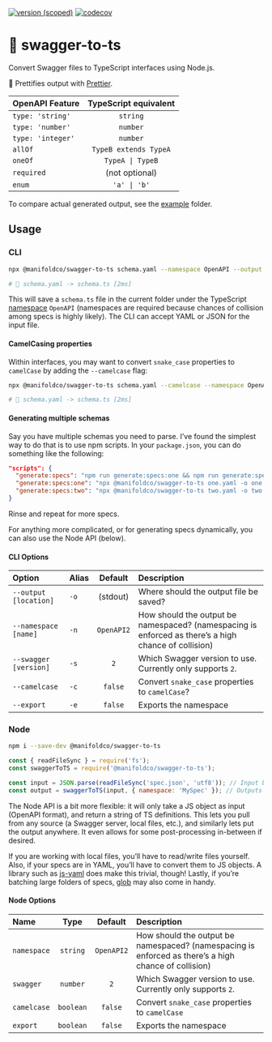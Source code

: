 [![version
(scoped)](https://img.shields.io/npm/v/@manifoldco/swagger-to-ts.svg)](https://www.npmjs.com/package/@manifoldco/swagger-to-ts)
[![codecov](https://codecov.io/gh/manifoldco/swagger-to-ts/branch/master/graph/badge.svg)](https://codecov.io/gh/manifoldco/swagger-to-ts)

# 📘️ swagger-to-ts

Convert Swagger files to TypeScript interfaces using Node.js.

💅 Prettifies output with [Prettier][prettier].

| OpenAPI Feature   | TypeScript equivalent |
| :---------------- | :-------------------: |
| `type: 'string'`  |       `string`        |
| `type: 'number'`  |       `number`        |
| `type: 'integer'` |       `number`        |
| `allOf`           | `TypeB extends TypeA` |
| `oneOf`           |   `TypeA \| TypeB`    |
| `required`        |    (not optional)     |
| `enum`            |     `'a' \| 'b'`      |

To compare actual generated output, see the [example](./example) folder.

## Usage

### CLI

```bash
npx @manifoldco/swagger-to-ts schema.yaml --namespace OpenAPI --output schema.ts

# 🚀 schema.yaml -> schema.ts [2ms]
```

This will save a `schema.ts` file in the current folder under the TypeScript
[namespace][namespace] `OpenAPI` (namespaces are required because chances of
collision among specs is highly likely). The CLI can accept YAML or JSON for
the input file.

#### CamelCasing properties

Within interfaces, you may want to convert `snake_case` properties to
`camelCase` by adding the `--camelcase` flag:

```bash
npx @manifoldco/swagger-to-ts schema.yaml --camelcase --namespace OpenAPI --output schema.ts

# 🚀 schema.yaml -> schema.ts [2ms]
```

#### Generating multiple schemas

Say you have multiple schemas you need to parse. I’ve found the simplest way
to do that is to use npm scripts. In your `package.json`, you can do
something like the following:

```json
"scripts": {
  "generate:specs": "npm run generate:specs:one && npm run generate:specs:two",
  "generate:specs:one": "npx @manifoldco/swagger-to-ts one.yaml -o one.ts",
  "generate:specs:two": "npx @manifoldco/swagger-to-ts two.yaml -o two.ts"
}
```

Rinse and repeat for more specs.

For anything more complicated, or for generating specs dynamically, you can
also use the Node API (below).

#### CLI Options

| Option                | Alias |  Default   | Description                                                                                          |
| :-------------------- | :---- | :--------: | :--------------------------------------------------------------------------------------------------- |
| `--output [location]` | `-o`  |  (stdout)  | Where should the output file be saved?                                                               |
| `--namespace [name]`  | `-n`  | `OpenAPI2` | How should the output be namespaced? (namespacing is enforced as there’s a high chance of collision) |
| `--swagger [version]` | `-s`  |    `2`     | Which Swagger version to use. Currently only supports `2`.                                           |
| `--camelcase`         | `-c`  |  `false`   | Convert `snake_case` properties to `camelCase`?                                                      |
| `--export`            | `-e`  |  `false`   | Exports the namespace                                                                                |

### Node

```bash
npm i --save-dev @manifoldco/swagger-to-ts
```

```js
const { readFileSync } = require('fs');
const swaggerToTS = require('@manifoldco/swagger-to-ts');

const input = JSON.parse(readFileSync('spec.json', 'utf8')); // Input be any JS object (OpenAPI format)
const output = swaggerToTS(input, { namespace: 'MySpec' }); // Outputs TypeScript defs as a string (to be parsed, or written to a file)
```

The Node API is a bit more flexible: it will only take a JS object as input
(OpenAPI format), and return a string of TS definitions. This lets you pull
from any source (a Swagger server, local files, etc.), and similarly lets put
the output anywhere. It even allows for some post-processing in-between if
desired.

If you are working with local files, you’ll have to read/write files
yourself. Also, if your specs are in YAML, you’ll have to convert them to JS
objects. A library such as [js-yaml][js-yaml] does make this trivial, though!
Lastly, if you’re batching large folders of specs, [glob][glob] may also come
in handy.

#### Node Options

| Name        |   Type    |  Default   | Description                                                                                          |
| :---------- | :-------: | :--------: | :--------------------------------------------------------------------------------------------------- |
| `namespace` | `string`  | `OpenAPI2` | How should the output be namespaced? (namespacing is enforced as there’s a high chance of collision) |
| `swagger`   | `number`  |    `2`     | Which Swagger version to use. Currently only supports `2`.                                           |
| `camelcase` | `boolean` |  `false`   | Convert `snake_case` properties to `camelCase`                                                       |
| `export`    | `boolean` |  `false`   | Exports the namespace                                                                                |

[glob]: https://www.npmjs.com/package/glob
[js-yaml]: https://www.npmjs.com/package/js-yaml
[namespace]: https://www.typescriptlang.org/docs/handbook/namespaces.html
[prettier]: https://npmjs.com/prettier

